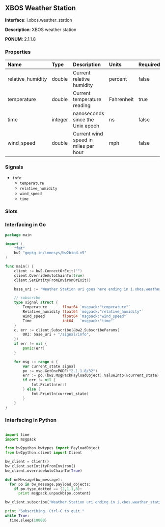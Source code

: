 
## XBOS Weather Station

**Interface**: i.xbos.weather_station

**Description**: XBOS weather station

**PONUM**: 2.1.1.8

### Properties

| **Name** | **Type** | **Description** | **Units** | **Required** |
| :------- | :------- | :-------------- | :-------- | :----------- |
| relative_humidity | double | Current relative humidity | percent | false |
| temperature | double | Current temperature reading | Fahrenheit | true |
| time | integer | nanoseconds since the Unix epoch | ns | false |
| wind_speed | double | Current wind speed in miles per hour | mph | false |


### Signals
- `info`:
    - `temperature`
    - `relative_humidity`
    - `wind_speed`
    - `time`
    


### Slots


### Interfacing in Go

```go
package main

import (
	"fmt"
	bw2 "gopkg.in/immesys/bw2bind.v5"
)

func main() {
	client := bw2.ConnectOrExit("")
	client.OverrideAutoChainTo(true)
	client.SetEntityFromEnvironOrExit()

	base_uri := "Weather Station uri goes here ending in i.xbos.weather_station"

	// subscribe
	type signal struct {
		Temperature       float64 `msgpack:"temperature"`
		Relative_humidity float64 `msgpack:"relative_humidity"`
		Wind_speed        float64 `msgpack:"wind_speed"`
		Time              int64   `msgpack:"time"`
	}
	c, err := client.Subscribe(&bw2.SubscribeParams{
		URI: base_uri + "/signal/info",
	})
	if err != nil {
		panic(err)
	}

	for msg := range c {
		var current_state signal
		po := msg.GetOnePODF("2.1.1.8/32")
		err := po.(bw2.MsgPackPayloadObject).ValueInto(&current_state)
		if err != nil {
			fmt.Println(err)
		} else {
			fmt.Println(current_state)
		}
	}
}
```
### Interfacing in Python

```python

import time
import msgpack

from bw2python.bwtypes import PayloadObject
from bw2python.client import Client

bw_client = Client()
bw_client.setEntityFromEnviron()
bw_client.overrideAutoChainTo(True)

def onMessage(bw_message):
  for po in bw_message.payload_objects:
    if po.type_dotted == (2,1,1,8):
      print msgpack.unpackb(po.content)

bw_client.subscribe("Weather Station uri ending in i.xbos.weather_station/signal/info", onMessage)

print "Subscribing. Ctrl-C to quit."
while True:
  time.sleep(10000)
```
